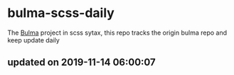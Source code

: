 # bulma-scss-daily

The [Bulma](https://bulma.io/) project in scss sytax, this repo tracks the origin bulma repo and keep update daily

## updated on 2019-11-14 06:00:07
